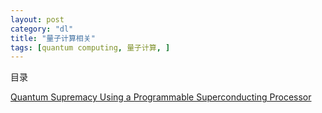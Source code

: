 ```yaml
---
layout: post
category: "dl"
title: "量子计算相关"
tags: [quantum computing, 量子计算, ]
---
```


目录

<!-- TOC -->


<!-- /TOC -->

[Quantum Supremacy Using a Programmable Superconducting Processor](https://drive.google.com/file/d/19lv8p1fB47z1pEZVlfDXhop082Lc-kdD/view)
